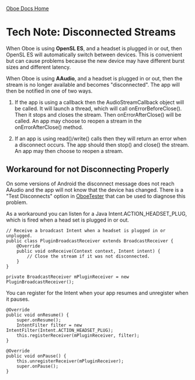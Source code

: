 [Oboe Docs Home](README.md)

# Tech Note: Disconnected Streams

When Oboe is using **OpenSL ES**, and a headset is plugged in or out, then OpenSL ES will automatically switch between devices.
This is convenient but can cause problems because the new device may have different burst sizes and different latency.

When Oboe is using **AAudio**, and a headset is plugged in or out, then
the stream is no longer available and becomes "disconnected".
The app will then be notified in one of two ways. 

1) If the app is using a callback then the AudioStreamCallback object will be called.
It will launch a thread, which will call onErrorBeforeClose().
Then it stops and closes the stream.
Then onErrorAfterClose() will be called.
An app may choose to reopen a stream in the onErrorAfterClose() method.

2) If an app is using read()/write() calls then they will return an error when a disconnect occurs.
The app should then stop() and close() the stream.
An app may then choose to reopen a stream.

## Workaround for not Disconnecting Properly

On some versions of Android the disconnect message does not reach AAudio and the app will not
know that the device has changed. There is a "Test Disconnects" option in
[OboeTester](https://github.com/google/oboe/tree/master/apps/OboeTester/docs)
that can be used to diagnose this problem.

As a workaround you can listen for a Java Intent.ACTION_HEADSET_PLUG, which is fired when a head set is plugged in or out.

    // Receive a broadcast Intent when a headset is plugged in or unplugged.
    public class PluginBroadcastReceiver extends BroadcastReceiver {
        @Override
        public void onReceive(Context context, Intent intent) {
            // Close the stream if it was not disconnected.
        }
    }
    
    private BroadcastReceiver mPluginReceiver = new PluginBroadcastReceiver();
    
You can register for the Intent when your app resumes and unregister when it pauses.
    
    @Override
    public void onResume() {
        super.onResume();
        IntentFilter filter = new IntentFilter(Intent.ACTION_HEADSET_PLUG);
        this.registerReceiver(mPluginReceiver, filter);
    }

    @Override
    public void onPause() {
        this.unregisterReceiver(mPluginReceiver);
        super.onPause();
    }

